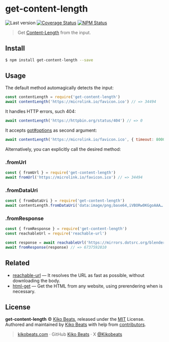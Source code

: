 # get-content-length

![Last version](https://img.shields.io/github/tag/Kikobeats/get-content-length.svg?style=flat-square)
[![Coverage Status](https://img.shields.io/coveralls/Kikobeats/get-content-length.svg?style=flat-square)](https://coveralls.io/github/Kikobeats/get-content-length)
[![NPM Status](https://img.shields.io/npm/dm/get-content-length.svg?style=flat-square)](https://www.npmjs.org/package/get-content-length)

> Get [Content-Length](https://developer.mozilla.org/en-US/docs/Web/HTTP/Headers/Content-Length) from the input.

## Install

```bash
$ npm install get-content-length --save
```

## Usage

The default method automagically detects the input:

```js
const contentLength = require('get-content-length')
await contentLength('https://microlink.io/favicon.ico') // => 34494
```

It handles HTTP errors, such 404:

```js
await contentLength('https://httpbin.org/status/404') // => 0
```

It accepts [got#options](https://github.com/sindresorhus/got/tree/v11#options) as second argument:

```js
await contentLength('https://microlink.io/favicon.ico', { timeout: 8000 }) // => 34494
```

Alternatively, you can explicitly call the desired method:

### .fromUrl

```js
const { fromUrl } = require('get-content-length')
await fromUrl('https://microlink.io/favicon.ico') // => 34494
```

### .fromDataUri

```js
const { fromDataUri } = require('get-content-length')
await contentLength.fromDataUri('data:image/png;base64,iVBORw0KGgoAAA…') // => 34494
```

### .fromResponse

```js
const { fromResponse } = require('get-content-length')
const reachableUrl = require('reachable-url')

const response = await reachableUrl('https://mirrors.dotsrc.org/blender/blender-demo/movies/ToS/tearsofsteel_4k.mov')
await fromResponse(response) // => 6737592810
```

## Related

- [reachable-url](https://github.com/Kikobeats/reachable-url) — It resolves the URL as fast as possible, without downloading the body.
- [html-get](https://github.com/microlinkhq/html-get) — Get the HTML from any website, using prerendering when is necessary.

## License

**get-content-length** © [Kiko Beats](https://kikobeats.com), released under the [MIT](https://github.com/Kikobeats/get-content-length/blob/master/LICENSE.md) License.<br>
Authored and maintained by [Kiko Beats](https://kikobeats.com) with help from [contributors](https://github.com/Kikobeats/get-content-length/contributors).

> [kikobeats.com](https://kikobeats.com) · GitHub [Kiko Beats](https://github.com/Kikobeats) · X [@Kikobeats](https://x.com/Kikobeats)
